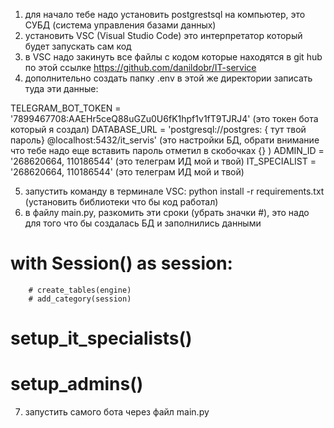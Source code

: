 1. для начало тебе надо установить postgrestsql на компьютер, это СУБД (система управления базами данных)
2. установить VSC (Visual Studio Code) это интерпретатор который будет запускать сам код
3. в VSC надо закинуть все файлы с кодом которые находятся в git hub по этой ссылке https://github.com/danildobr/IT-service
4. дополнительно создать папку  .env в этой же директории записать туда эти данные:

TELEGRAM_BOT_TOKEN = '7899467708:AAEHr5ceQ88uGZu0U6fK1hpf1v1fT9TJRJ4'                          (это токен бота который я создал) 
DATABASE_URL = 'postgresql://postgres:   { тут твой пароль}    @localhost:5432/it_servis'      (это настройки БД, обрати внимание что тебе надо еще вставить пароль отметил  в скобочках {} )
ADMIN_ID = '268620664, 110186544'                                                              (это телеграм ИД мой и твой)
IT_SPECIALIST = '268620664, 110186544'                                                         (это телеграм ИД мой и твой)

5. запустить команду в терминале VSC: python install -r requirements.txt       (установить библиотеки что бы код работал)
6. в файлу main.py, разкомить эти сроки (убрать значки #), это надо для того что бы создалась БД и заполнились данными
# with Session() as session:
        # create_tables(engine)
        # add_category(session)
# setup_it_specialists()
# setup_admins()

7. запустить самого бота через файл main.py